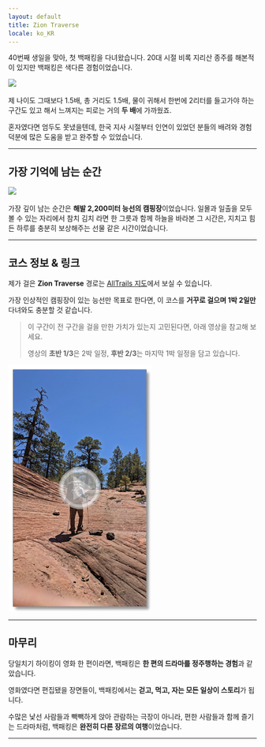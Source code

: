 ```yaml
---
layout: default
title: Zion Traverse
locale: ko_KR
---
```


40번째 생일을 맞아, 첫 백패킹을 다녀왔습니다. 20대 시절 비록 지리산 종주를 해본적이 있지만 백패킹은 색다른 경험이었습니다.

![](https://live.staticflickr.com/65535/54843512162_c2785b9bd5.jpg)

제 나이도 그때보다 1.5배, 총 거리도 1.5배, 물이 귀해서 한번에 2리터를 들고가야 하는 구간도 있고 해서 느껴지는 피로는 거의 **두 배**에 가까웠죠.

혼자였다면 엄두도 못냈을텐데, 한국 지사 시절부터 인연이 있었던 분들의 배려와 경험 덕분에 많은 도움을 받고 완주할 수 있었습니다.

---

## 가장 기억에 남는 순간

![](https://live.staticflickr.com/65535/54843504582_ea158b906f.jpg)

가장 깊이 남는 순간은 **해발 2,200미터 능선의 캠핑장**이었습니다. 일몰과 일출을 모두 볼 수 있는 자리에서 참치 김치 라면 한 그릇과 함께 하늘을 바라본 그 시간은, 지치고 힘든 하루를 충분히 보상해주는 선물 같은 시간이었습니다.

---

## 코스 정보 & 링크

제가 걸은 **Zion Traverse** 경로는 [AllTrails 지도](https://www.alltrails.com/explore/map/zion-traverse-lee-pass-to-east-rim-trailhead-2b515e2)에서 보실 수 있습니다.

가장 인상적인 캠핑장이 있는 능선만 목표로 한다면, 이 코스를 **거꾸로 걸으며 1박 2일만** 다녀와도 충분할 것 같습니다.

> 이 구간이 전 구간을 걸을 만한 가치가 있는지 고민된다면, 아래 영상을 참고해 보세요.
>
> 영상의 **초반 1/3**은 2박 일정, **후반 2/3**는 마지막 1박 일정을 담고 있습니다.


[![](/assets/img/backpacking/routes/zion-traverse-video.jpg)](https://youtu.be/9LLaaWLyrxs)

---

## 마무리

당일치기 하이킹이 영화 한 편이라면, 백패킹은 **한 편의 드라마를 정주행하는 경험**과 같았습니다.

영화였다면 편집됐을 장면들이, 백패킹에서는 **걷고, 먹고, 자는 모든 일상이 스토리**가 됩니다.

수많은 낯선 사람들과 빽빽하게 앉아 관람하는 극장이 아니라, 편한 사람들과 함께 즐기는 드라마처럼, 백패킹은 **완전히 다른 장르의 여행**이었습니다.

---